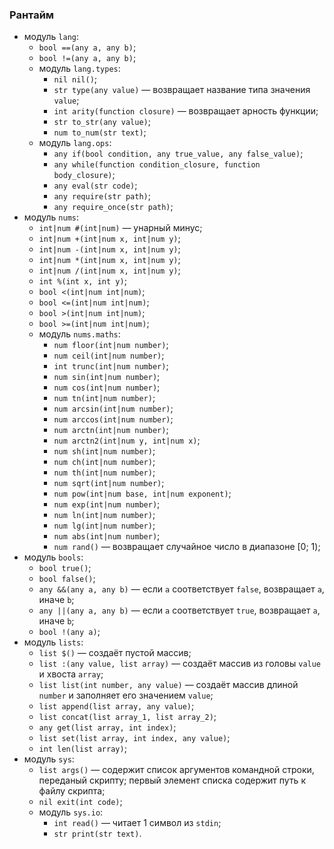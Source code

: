 ### Рантайм

* модуль `lang`:
	* `bool ==(any a, any b)`;
	* `bool !=(any a, any b)`;
	* модуль `lang.types`:
		* `nil nil()`;
		* `str type(any value)` &mdash; возвращает название типа значения
		`value`;
		* `int arity(function closure)` &mdash; возвращает арность функции;
		* `str to_str(any value)`;
		* `num to_num(str text)`;
	* модуль `lang.ops`:
		* `any if(bool condition, any true_value, any false_value)`;
		* `any while(function condition_closure, function body_closure)`;
		* `any eval(str code)`;
		* `any require(str path)`;
		* `any require_once(str path)`;
* модуль `nums`:
	* `int|num #(int|num)` &mdash; унарный минус;
	* `int|num +(int|num x, int|num y)`;
	* `int|num -(int|num x, int|num y)`;
	* `int|num *(int|num x, int|num y)`;
	* `int|num /(int|num x, int|num y)`;
	* `int %(int x, int y)`;
	* `bool <(int|num int|num)`;
	* `bool <=(int|num int|num)`;
	* `bool >(int|num int|num)`;
	* `bool >=(int|num int|num)`;
	* модуль `nums.maths`:
		* `num floor(int|num number)`;
		* `num ceil(int|num number)`;
		* `int trunc(int|num number)`;
		* `num sin(int|num number)`;
		* `num cos(int|num number)`;
		* `num tn(int|num number)`;
		* `num arcsin(int|num number)`;
		* `num arccos(int|num number)`;
		* `num arctn(int|num number)`;
		* `num arctn2(int|num y, int|num x)`;
		* `num sh(int|num number)`;
		* `num ch(int|num number)`;
		* `num th(int|num number)`;
		* `num sqrt(int|num number)`;
		* `num pow(int|num base, int|num exponent)`;
		* `num exp(int|num number)`;
		* `num ln(int|num number)`;
		* `num lg(int|num number)`;
		* `num abs(int|num number)`;
		* `num rand()` &mdash; возвращает случайное число в диапазоне [0; 1);
* модуль `bools`:
	* `bool true()`;
	* `bool false()`;
	* `any &&(any a, any b)` &mdash; если `a` соответствует `false`, возвращает
	`a`, иначе `b`;
	* `any ||(any a, any b)` &mdash; если `a` соответствует `true`, возвращает
	`a`, иначе `b`;
	* `bool !(any a)`;
* модуль `lists`:
	* `list $()` &mdash; создаёт пустой массив;
	* `list :(any value, list array)` &mdash; создаёт массив из головы `value` и
	хвоста `array`;
	* `list list(int number, any value)` &mdash; создаёт массив длиной `number`
	и заполняет его значением `value`;
	* `list append(list array, any value)`;
	* `list concat(list array_1, list array_2)`;
	* `any get(list array, int index)`;
	* `list set(list array, int index, any value)`;
	* `int len(list array)`;
* модуль `sys`:
	* `list args()` &mdash; содержит список аргументов командной строки,
	переданый скрипту; первый элемент списка содержит путь к файлу скрипта;
	* `nil exit(int code)`;
	* модуль `sys.io`:
		* `int read()` &mdash; читает 1 символ из `stdin`;
		* `str print(str text)`.
